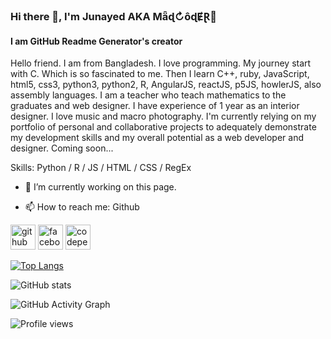 ### Hi there 👋, I'm  Junayed AKA Mǟɖ↻ôɖɆⱤ💉

#### I am GitHub Readme Generator's creator

Hello friend. I am from Bangladesh. I love programming. My journey start with C. Which is so fascinated to me. Then I learn C++, ruby, JavaScript, html5, css3, python3, python2, R, AngularJS, reactJS, p5JS, howlerJS, also assembly languages. I am a teacher who teach mathematics to the graduates and web designer. I have experience of 1 year as an interior designer. I love music and macro photography. I'm currently relying on my portfolio of personal and collaborative projects to adequately demonstrate my development skills and my overall potential as a web developer and designer. Coming soon...

Skills: Python / R / JS / HTML / CSS / RegEx

- 🔭 I’m currently working on this page. 

- 📫 How to reach me: Github 

[<img src='https://cdn.jsdelivr.net/npm/simple-icons@3.0.1/icons/github.svg' alt='github' height='40'>](https://github.com/solomadcoder)  [<img src='https://cdn.jsdelivr.net/npm/simple-icons@3.0.1/icons/facebook.svg' alt='facebook' height='40'>](https://www.facebook.com/node.jAs)  [<img src='https://cdn.jsdelivr.net/npm/simple-icons@3.0.1/icons/codepen.svg' alt='codepen' height='40'>](https://codepen.io/maDCoder-BD)  

[![Top Langs](https://github-readme-stats.vercel.app/api/top-langs/?username=solomadcoder)](https://github.com/anuraghazra/github-readme-stats)

![GitHub stats](https://github-readme-stats.vercel.app/api?username=solomadcoder&show_icons=true)  

![GitHub Activity Graph](https://activity-graph.herokuapp.com/graph?username=solomadcoder)  

![Profile views](https://gpvc.arturio.dev/solomadcoder)  















